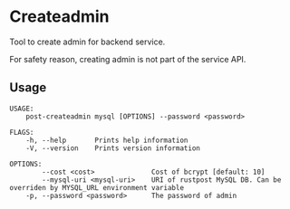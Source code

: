 # Createadmin

Tool to create admin for backend service.

For safety reason, creating admin is not part of the service API.

## Usage

```
USAGE:
    post-createadmin mysql [OPTIONS] --password <password>

FLAGS:
    -h, --help       Prints help information
    -V, --version    Prints version information

OPTIONS:
        --cost <cost>              Cost of bcrypt [default: 10]
        --mysql-uri <mysql-uri>    URI of rustpost MySQL DB. Can be overriden by MYSQL_URL environment variable
    -p, --password <password>      The password of admin
```
